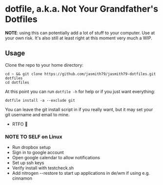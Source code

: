 # dotfile, a.k.a. Not Your Grandfather's Dotfiles

**NOTE**: using this can potentially add a lot of stuff to your computer. Use at your own risk. It's also still at least right at this moment very much a WIP.

## Usage

Clone the repo to your home directory:

```shell
cd ~ && git clone https://github.com/jasmith79/jasmith79-dotfiles.git dotfiles
cd dotfiles
```

At this point you can run `dotfile -h` for help or if you just want everything:

```shell
dotfile install -a --exclude git
```

You can leave the git install script in if you really want, but it may set your git username and email to mine.

* RTFO 🤘

### NOTE TO SELF on Linux

* Run dropbox setup
* Sign in to google account
* Open google calendar to allow notifications
* Set up ssh keys
* Verify install with testcheck.sh
* Add nitrogen --restore to start up applications in de/wm if using e.g. cinnamon
